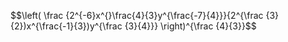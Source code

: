 $$\left( \frac {2^{-6}x^{}\frac{4}{3}y^{\frac{-7}{4}}}{2^{\frac {3}{2})x^{\frac{-1}{3})y^{\frac {3}{4}}} \right)^{\frac {4}{3}}$$
